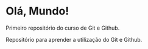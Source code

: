 # Olá, Mundo!
 Primeiro repositório do curso de Git e Github.

 Repositório para aprender a utilização do Git e Github.
